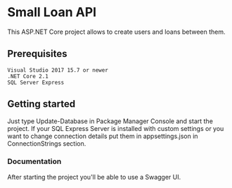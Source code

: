 ﻿# Small Loan API

This ASP.NET Core project allows to create users and loans between them.

## Prerequisites

```
Visual Studio 2017 15.7 or newer
.NET Core 2.1
SQL Server Express
```

## Getting started

Just type Update-Database in Package Manager Console and start the project.
If your SQL Express Server is installed with custom settings or you want to change connection details put them in appsettings.json in ConnectionStrings section.

### Documentation
After starting the project you'll be able to use a Swagger UI.